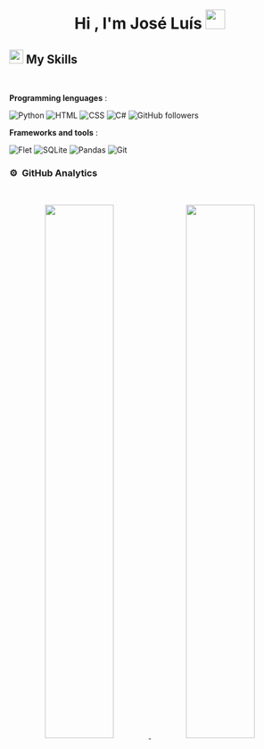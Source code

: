 <div align="center">
<h1 align="center"><b>Hi , I'm José Luís </b><img src="https://media.giphy.com/media/hvRJCLFzcasrR4ia7z/giphy.gif" width="35"></h1>
</div>

## <img src="https://media2.giphy.com/media/QssGEmpkyEOhBCb7e1/giphy.gif?cid=ecf05e47a0n3gi1bfqntqmob8g9aid1oyj2wr3ds3mg700bl&rid=giphy.gif" width ="25"><b> My Skills</b>
<br>

 **Programming lenguages** :
 
  ![Python](https://img.shields.io/badge/Python-3776AB?style=for-the-badge&logo=python&logoColor=white)
  ![HTML](https://img.shields.io/badge/HTML5-E34F26?style=for-the-badge&logo=html5&logoColor=white)
  ![CSS](https://img.shields.io/badge/CSS3-1572B6?style=for-the-badge&logo=css3&logoColor=white)
  ![C#](https://img.shields.io/badge/C%23-239120?style=for-the-badge&logo=c-sharp&logoColor=white)
  ![GitHub followers](https://img.shields.io/github/followers/kostamendez?style=social)


 **Frameworks and tools** :
 
  ![Flet](https://img.shields.io/badge/Flet-00C7B7?style=for-the-badge)
  ![SQLite](https://img.shields.io/badge/SQLite-003B57?style=for-the-badge&logo=sqlite&logoColor=white)
  ![Pandas](https://img.shields.io/badge/Pandas-150458?style=for-the-badge&logo=pandas&logoColor=white)
  ![Git](https://img.shields.io/badge/Git-F05032?style=for-the-badge&logo=git&logoColor=white)



  ### ⚙️ &nbsp;GitHub Analytics
  <br>
  <p align="center">
  <a href="https://github.com/kostamendez">
     <img width="49.5%" src="https://github-readme-stats.vercel.app/api?username=kostamendez&show_icons=true&theme=gruvbox&hide_border=true" />
    <img width="49.5%" src="https://github-readme-streak-stats.herokuapp.com/?user=kostamendez&theme=gruvbox&hide_border=true" />
  </a>
  </p>
  </br>

<!--
**kostamendez/kostamendez** is a ✨ _special_ ✨ repository because its `README.md` (this file) appears on your GitHub profile.

Here are some ideas to get you started:

- 🔭 I’m currently working on ...
- 🌱 I’m currently learning ...
- 👯 I’m looking to collaborate on ...
- 🤔 I’m looking for help with ...
- 💬 Ask me about ...
- 📫 How to reach me: ...
- 😄 Pronouns: ...
- ⚡ Fun fact: ...
-->
